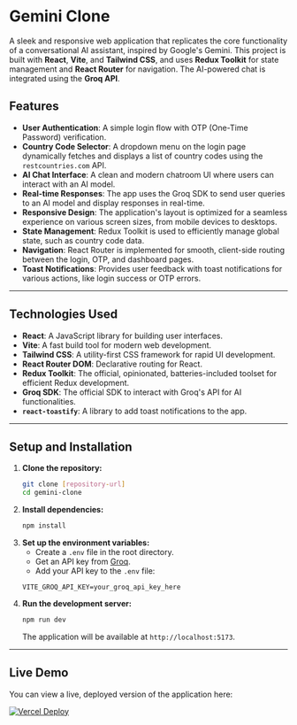 # Gemini Clone

A sleek and responsive web application that replicates the core functionality of a conversational AI assistant, inspired by Google's Gemini. This project is built with **React**, **Vite**, and **Tailwind CSS**, and uses **Redux Toolkit** for state management and **React Router** for navigation. The AI-powered chat is integrated using the **Groq API**.

## Features

* **User Authentication**: A simple login flow with OTP (One-Time Password) verification.
* **Country Code Selector**: A dropdown menu on the login page dynamically fetches and displays a list of country codes using the `restcountries.com` API.
* **AI Chat Interface**: A clean and modern chatroom UI where users can interact with an AI model.
* **Real-time Responses**: The app uses the Groq SDK to send user queries to an AI model and display responses in real-time.
* **Responsive Design**: The application's layout is optimized for a seamless experience on various screen sizes, from mobile devices to desktops.
* **State Management**: Redux Toolkit is used to efficiently manage global state, such as country code data.
* **Navigation**: React Router is implemented for smooth, client-side routing between the login, OTP, and dashboard pages.
* **Toast Notifications**: Provides user feedback with toast notifications for various actions, like login success or OTP errors.

---

## Technologies Used

* **React**: A JavaScript library for building user interfaces.
* **Vite**: A fast build tool for modern web development.
* **Tailwind CSS**: A utility-first CSS framework for rapid UI development.
* **React Router DOM**: Declarative routing for React.
* **Redux Toolkit**: The official, opinionated, batteries-included toolset for efficient Redux development.
* **Groq SDK**: The official SDK to interact with Groq's API for AI functionalities.
* **`react-toastify`**: A library to add toast notifications to the app.

---


## Setup and Installation

1.  **Clone the repository:**
    ```bash
    git clone [repository-url]
    cd gemini-clone
    ```
2.  **Install dependencies:**
    ```bash
    npm install
    ```
3.  **Set up the environment variables:**
    * Create a `.env` file in the root directory.
    * Get an API key from [Groq](https://groq.com/).
    * Add your API key to the `.env` file:
    ```
    VITE_GROQ_API_KEY=your_groq_api_key_here
    ```
4.  **Run the development server:**
    ```bash
    npm run dev
    ```
    The application will be available at `http://localhost:5173`.
    
---

## Live Demo

You can view a live, deployed version of the application here:

[![Vercel Deploy](https://vercel.com/button)](https://gemini-clone-kohl-seven.vercel.app/)
